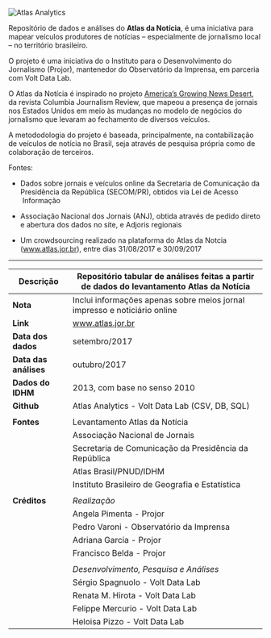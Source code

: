 ![Atlas Analytics](https://img.shields.io/badge/Atlas%20Analytics-v.0.1-green.svg)

Repositório de dados e análises do **Atlas da Notícia**, é uma iniciativa para mapear veículos produtores de notícias – especialmente de jornalismo local – no território brasileiro.

O projeto é uma iniciativa do o Instituto para o Desenvolvimento do Jornalismo (Projor), mantenedor do Observatório da Imprensa, em parceria com Volt Data Lab.

O Atlas da Notícia é inspirado no projeto [America’s Growing News Desert](https://www.cjr.org/local_news/american-news-deserts-donuts-local.php), da revista Columbia Journalism Review, que mapeou a presença de jornais nos Estados Unidos em meio às mudanças no modelo de negócios do jornalismo que levaram ao fechamento de diversos veículos.

A metododologia do projeto é baseada, principalmente, na contabilização de veículos de notícia no Brasil, seja através de pesquisa própria como de colaboração de terceiros.

Fontes:

* Dados sobre jornais e veículos online da Secretaria de Comunicação da Presidência da República (SECOM/PR), obtidos via Lei de Acesso  Informação 

* Associação Nacional dos Jornais (ANJ), obtida através de pedido direto e abertura dos dados no site, e Adjoris regionais

* Um crowdsourcing realizado na plataforma do Atlas da Notcia (www.atlas.jor.br), entre dias 31/08/2017 e 30/09/2017

---

| Descrição         | Repositório tabular de análises feitas a partir de dados do levantamento Atlas da Notícia |
|-------------------|-------------------------------------------------------------------------------------------|
| **Nota**              | Inclui informações apenas sobre meios jornal impresso e noticiário online             |
| **Link**              | www.atlas.jor.br                                                                      |
| **Data dos dados**    | setembro/2017                                                                         |
| **Data das análises** | outubro/2017                                                                          |
| **Dados do IDHM**    | 2013, com base no senso 2010                                                           |
| **Github**        | Atlas Analytics - Volt Data Lab (CSV, DB, SQL)                                            |
|                   |                                                                                           |
| **Fontes**        | Levantamento Atlas da Notícia                                                             |
|                   | Associação Nacional de Jornais                                                            |
|                   | Secretaria de Comunicação da Presidência da República                                     |
|                   | Atlas Brasil/PNUD/IDHM                                                                    |
|                   | Instituto Brasileiro de Geografia e Estatística                                           |
|                   |                                                                                           |
| **Créditos**      | *Realização*                                                                              |
|                   | Angela Pimenta - Projor                                                                   |
|                   | Pedro Varoni - Observatório da Imprensa                                                   |
|                   | Adriana Garcia - Projor                                                                   |
|                   | Francisco Belda - Projor                                                                  |
|                   |                                                                                           |
|                   | *Desenvolvimento, Pesquisa e Análises*                                                    |
|                   | Sérgio Spagnuolo - Volt Data Lab                                                          |
|                   | Renata M. Hirota - Volt Data Lab                                                          |
|                   | Felippe Mercurio - Volt Data Lab                                                          |
|                   | Heloisa Pizzo - Volt Data Lab                                                             |
